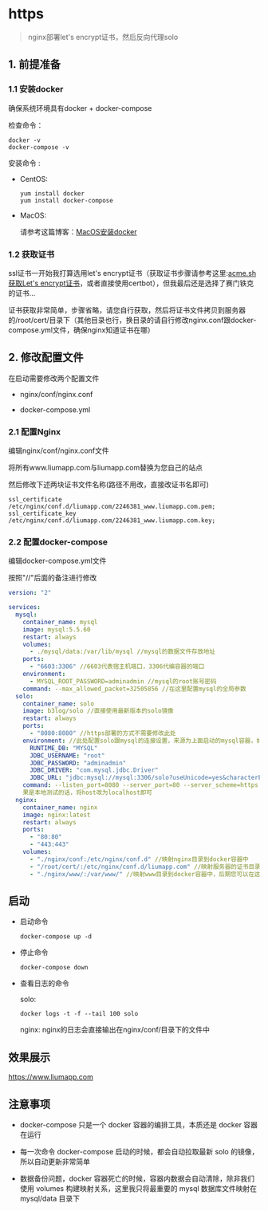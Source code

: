 # https

> nginx部署let's encrypt证书，然后反向代理solo

## 1. 前提准备

### 1.1 安装docker

确保系统环境具有docker + docker-compose

检查命令：

  ```
  docker -v
  docker-compose -v
  ```

安装命令  :

* CentOS: 

  ````
  yum install docker
  yum install docker-compose
  ````

* MacOS:

  请参考这篇博客：[MacOS安装docker](http://www.liumapp.com/articles/2017/12/27/1514347974172.html)      

### 1.2 获取证书

ssl证书一开始我打算选用let's encrypt证书（获取证书步骤请参考这里:[acme.sh获取Let's encrypt证书](https://www.liumapp.com/articles/2019/05/23/1558574698880.html)，或者直接使用certbot），但我最后还是选择了赛门铁克的证书...

证书获取非常简单，步骤省略，请您自行获取，然后将证书文件拷贝到服务器的/root/cert/目录下（其他目录也行，换目录的请自行修改nginx.conf跟docker-compose.yml文件，确保nginx知道证书在哪）

## 2. 修改配置文件

在启动需要修改两个配置文件

* nginx/conf/nginx.conf

* docker-compose.yml

### 2.1 配置Nginx

编辑nginx/conf/nginx.conf文件

将所有www.liumapp.com与liumapp.com替换为您自己的站点

然后修改下述两块证书文件名称(路径不用改，直接改证书名即可)

````
ssl_certificate /etc/nginx/conf.d/liumapp.com/2246381_www.liumapp.com.pem;
ssl_certificate_key /etc/nginx/conf.d/liumapp.com/2246381_www.liumapp.com.key;
````

### 2.2 配置docker-compose

编辑docker-compose.yml文件

按照"//"后面的备注进行修改


````yaml
version: "2"

services:
  mysql:
    container_name: mysql
    image: mysql:5.5.60
    restart: always
    volumes:
      - ./mysql/data:/var/lib/mysql //mysql的数据文件存放地址
    ports:
      - "6603:3306" //6603代表宿主机端口，3306代编容器的端口
    environment:
      - MYSQL_ROOT_PASSWORD=adminadmin //mysql的root账号密码
    command: --max_allowed_packet=32505856 //在这里配置mysql的全局参数  
  solo:
    container_name: solo
    image: b3log/solo //直接使用最新版本的solo镜像
    restart: always
    ports:
      - "8080:8080" //https部署的方式不需要修改此处
    environment: //此处配置solo跟mysql的连接设置，来源为上面启动的mysql容器，如果要用自己的mysql服务，那么请将mysql的servcie去掉
      RUNTIME_DB: "MYSQL"
      JDBC_USERNAME: "root"
      JDBC_PASSWORD: "adminadmin"
      JDBC_DRIVER: "com.mysql.jdbc.Driver"
      JDBC_URL: "jdbc:mysql://mysql:3306/solo?useUnicode=yes&characterEncoding=UTF-8&useSSL=false&serverTimezone=UTC" //此处，因为solo跟mysql同为docker容器，所以可以直接使用容器名 + 容器端口来访问
    command: --listen_port=8080 --server_port=80 --server_scheme=https --server_host=www.liumapp.com //按照solo官方要求，在solo启动之初，配置solo的域名、端口，如
    果是本地测试的话，将host改为localhost即可
  nginx: 
    container_name: nginx
    image: nginx:latest
    restart: always
    ports:
      - "80:80"
      - "443:443"
    volumes:
      - "./nginx/conf:/etc/nginx/conf.d" //映射nginx目录到docker容器中
      - "/root/cert/:/etc/nginx/conf.d/liumapp.com" //映射服务器的证书目录到docker容器中
      - "./nginx/www/:/var/www/" //映射www目录到docker容器中，后期您可以在这里部署自己的静态站点或者php站点

````    

## 启动

* 启动命令

    ````shell
    docker-compose up -d
    ````
    
* 停止命令

    ````shell
    docker-compose down
    ````
    
* 查看日志的命令

  solo: 

    ```
    docker logs -t -f --tail 100 solo
    ```                                

  nginx: nginx的日志会直接输出在nginx/conf/目录下的文件中
    
## 效果展示

https://www.liumapp.com    

## 注意事项

* docker-compose 只是一个 docker 容器的编排工具，本质还是 docker 容器在运行

* 每一次命令 docker-compose 启动的时候，都会自动拉取最新 solo 的镜像，所以自动更新非常简单

* 数据备份问题，docker 容器死亡的时候，容器内数据会自动清除，除非我们使用 volumes 构建映射关系，这里我只将最重要的 mysql 数据库文件映射在 mysql/data 目录下

